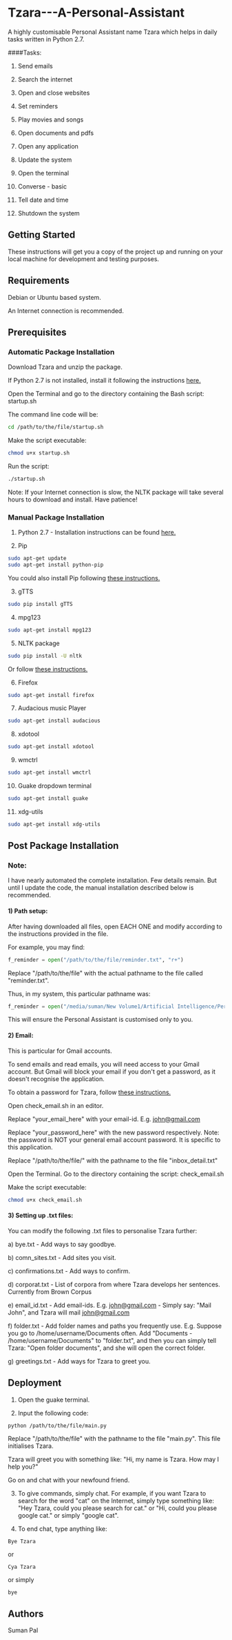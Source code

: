 # Tzara---A-Personal-Assistant

A highly customisable Personal Assistant name Tzara which helps in daily tasks written in Python 2.7.

####Tasks:

1. Send emails

2. Search the internet 

3. Open and close websites

4. Set reminders

5. Play movies and songs

6. Open documents and pdfs

7. Open any application

8. Update the system

9. Open the terminal

10. Converse - basic

11. Tell date and time

12. Shutdown the system

## Getting Started

These instructions will get you a copy of the project up and running on your local machine for development and testing purposes.

## Requirements

Debian or Ubuntu based system.

An Internet connection is recommended.

## Prerequisites

### Automatic Package Installation

Download Tzara and unzip the package. 

If Python 2.7 is not installed, install it following the instructions [here.](https://www.python.org/downloads/)

Open the Terminal and go to the directory containing the Bash script: startup.sh

The command line code will be:
```bash
cd /path/to/the/file/startup.sh
```

Make the script executable:
```bash
chmod u+x startup.sh
```

Run the script:
```bash
./startup.sh
```

Note: If your Internet connection is slow, the NLTK package will take several hours to download and install. 
Have patience!

### Manual Package Installation

1) Python 2.7 - Installation instructions can be found [here.](https://www.python.org/downloads/)

2) Pip
```bash
sudo apt-get update
sudo apt-get install python-pip
``` 
You could also install Pip following [these instructions.](https://pip.pypa.io/en/stable/installing/)

3) gTTS
```bash
sudo pip install gTTS
```

4) mpg123
```bash
sudo apt-get install mpg123
```

5) NLTK package
```bash
sudo pip install -U nltk
```
Or follow [these instructions.](http://www.nltk.org/install.html)

6) Firefox
```bash
sudo apt-get install firefox
```

7) Audacious music Player
```bash
sudo apt-get install audacious
```

8) xdotool
```bash
sudo apt-get install xdotool
```

9) wmctrl
```bash
sudo apt-get install wmctrl
```

10) Guake dropdown terminal
```bash
sudo apt-get install guake
```

11) xdg-utils
```bash
sudo apt-get install xdg-utils
```

## Post Package Installation

### Note:

I have nearly automated the complete installation. Few details remain. But until I update the code, the manual installation described below is recommended.

#### 1) Path setup:

After having downloaded all files, open EACH ONE and modify according to the instructions provided in the file. 

For example, you may find:
```python
f_reminder = open("/path/to/the/file/reminder.txt", "r+")
```
Replace "/path/to/the/file" with the actual pathname to the file called "reminder.txt". 

Thus, in my system, this particular pathname was:
```python
f_reminder = open("/media/suman/New Volume1/Artificial Intelligence/Personal Assistant/Text_files/reminder.txt", "r+")
```

This will ensure the Personal Assistant is customised only to you.

#### 2) Email:

This is particular for Gmail accounts. 

To send emails and read emails, you will need access to your Gmail account. But Gmail will block your email if you don't get a password, as it doesn't recognise the application. 

To obtain a password for Tzara, follow [these instructions.](https://support.google.com/accounts/answer/6010255?hl=en)

Open check_email.sh in an editor.

Replace "your_email_here" with your email-id. E.g. john@gmail.com

Replace "your_password_here"  with the new password respectively. Note: the password is NOT your general email account password. It is specific to this application.

Replace "/path/to/the/file/" with the pathname to the file "inbox_detail.txt"

Open the Terminal. Go to the directory containing the script: check_email.sh

Make the script executable:

```bash
chmod u+x check_email.sh
```

#### 3) Setting up .txt files:

You can modify the following .txt files to personalise Tzara further:

a) bye.txt - Add ways to say goodbye.

b) comn_sites.txt - Add sites you visit.

c) confirmations.txt - Add ways to confirm.

d) corporat.txt - List of corpora from where Tzara develops her sentences. Currently from Brown Corpus

e) email_id.txt - Add email-ids. E.g. john@gmail.com - Simply say: "Mail John", and Tzara will mail john@gmail.com

f) folder.txt - Add folder names and paths you frequently use. E.g. Suppose you go to /home/username/Documents often. Add "Documents - /home/username/Documents" to "folder.txt", and then you can simply tell Tzara: "Open folder documents", and she will open the correct folder.

g) greetings.txt - Add ways for Tzara to greet you.

## Deployment

1) Open the guake terminal.

2) Input the following code:
```bash
python /path/to/the/file/main.py
```
Replace "/path/to/the/file" with the pathname to the file "main.py". This file initialises Tzara.

Tzara will greet you with something like: "Hi, my name is Tzara. How may I help you?"

Go on and chat with your newfound friend.

3) To give commands, simply chat. For example, if you want Tzara to search for the word "cat" on the Internet, simply type something like: "Hey Tzara, could you please search for cat." or "Hi, could you please google cat." or simply "google cat".

4) To end chat, type anything like:
```
Bye Tzara
```
or 

```
Cya Tzara
```
or simply
```
bye
```

## Authors

Suman Pal

